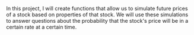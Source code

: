 In this project, I will create functions that allow us to simulate future prices of a stock based on properties of that stock.
We will use these simulations to answer questions about the probability that the stock's price will be in a certain rate at a
certain time. 
